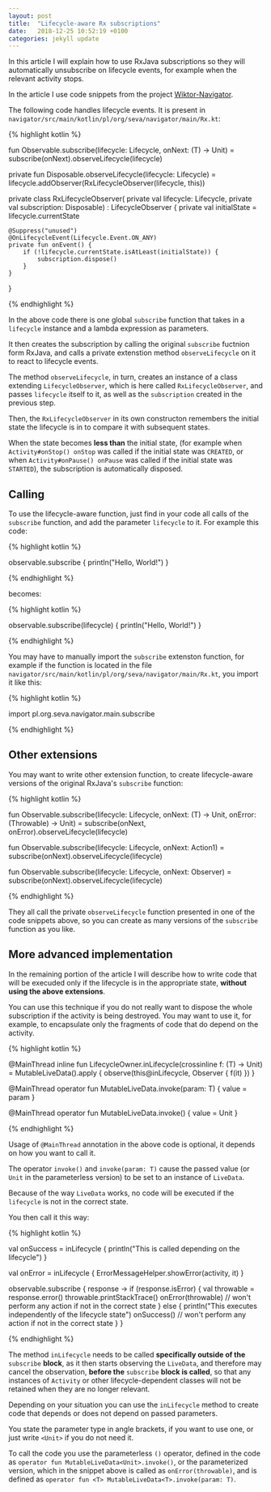```yaml
---
layout: post
title:  "Lifecycle-aware Rx subscriptions"
date:   2018-12-25 10:52:19 +0100
categories: jekyll update
---
```

In this article I will explain how to use RxJava subscriptions so they will automatically unsubscribe on lifecycle events, for example when the relevant activity stops.

In the article I use code snippets from the project [Wiktor-Navigator][navigator].

The following code handles lifecycle events. It is present in `navigator/src/main/kotlin/pl/org/seva/navigator/main/Rx.kt`:



{% highlight kotlin %}

fun <T> Observable<T>.subscribe(lifecycle: Lifecycle, onNext: (T) -> Unit) =
        subscribe(onNext).observeLifecycle(lifecycle)

private fun Disposable.observeLifecycle(lifecycle: Lifecycle) =
        lifecycle.addObserver(RxLifecycleObserver(lifecycle, this))

private class RxLifecycleObserver(
        private val lifecycle: Lifecycle,
        private val subscription: Disposable) : LifecycleObserver {
    private val initialState = lifecycle.currentState

    @Suppress("unused")
    @OnLifecycleEvent(Lifecycle.Event.ON_ANY)
    private fun onEvent() {
        if (!lifecycle.currentState.isAtLeast(initialState)) {
            subscription.dispose()
        }
    }
}

{% endhighlight %}

In the above code there is one global `subscribe` function that takes in a `lifecycle` instance and a lambda expression as parameters.

It then creates the subscription by calling the original `subscribe` fuctnion form RxJava, and calls a private extenstion method `observeLifecycle` on it to react to lifecycle events.

The method `observeLifecycle`, in turn, creates an instance of a class extending `LifecycleObserver`, which is here called `RxLifecycleObserver`, and passes `lifecycle` itself to it, as well as the `subscription` created in the previous step.

Then, the `RxLifecycleObserver` in its own constructon remembers the initial state the lifecycle is in to compare it with subsequent states.

When the state becomes **less than** the initial state, (for example when `Activity#onStop() onStop` was called if the initial state was `CREATED`, or when `Activity#onPause() onPause` was called if the initial state was `STARTED`), the subscription is automatically disposed.

## Calling

To use the lifecycle-aware function, just find in your code all calls of the `subscribe` function, and add the parameter `lifecycle` to it. For example this code:

{% highlight kotlin %}

observable.subscribe {
    println("Hello, World!")
}

{% endhighlight %}

becomes:

{% highlight kotlin %}

observable.subscribe(lifecycle) {
    println("Hello, World!")
}

{% endhighlight %}

You may have to manually import the `subscribe` extenston function, for example if the function is located in the file `navigator/src/main/kotlin/pl/org/seva/navigator/main/Rx.kt`, you import it like this:

{% highlight kotlin %}

import pl.org.seva.navigator.main.subscribe

{% endhighlight %}

## Other extensions

You may want to write other extension function, to create lifecycle-aware versions of the original RxJava's `subscribe` function:

{% highlight kotlin %}

fun <T> Observable<T>.subscribe(lifecycle: Lifecycle, onNext: (T) -> Unit, onError: (Throwable) -> Unit) =
        subscribe(onNext, onError).observeLifecycle(lifecycle)

fun <T> Observable<T>.subscribe(lifecycle: Lifecycle, onNext: Action1<in T>) =
        subscribe(onNext).observeLifecycle(lifecycle)

fun <T> Observable<T>.subscribe(lifecycle: Lifecycle, onNext: Observer<in T>) =
        subscribe(onNext).observeLifecycle(lifecycle)

{% endhighlight %}

They all call the private `observeLifecycle` function presented in one of the code snippets above, so you can create as many versions of the `subscribe` function as you like.

## More advanced implementation

In the remaining portion of the article I will describe how to write code that will be execuded only if the lifecycle is in the appropriate state, **without using the above extensions**.

You can use this technique if you do not really want to dispose the whole subscription if the activity is being destroyed. You may want to use it, for example, to encapsulate only the fragments of code that do depend on the activity.

{% highlight kotlin %}

@MainThread
inline fun <reified T> LifecycleOwner.inLifecycle(crossinline f: (T) -> Unit) =
    MutableLiveData<T>().apply {
        observe(this@inLifecycle, Observer<T>  { f(it) })
    }

@MainThread
operator fun <T> MutableLiveData<T>.invoke(param: T) {
    value = param
}

@MainThread
operator fun MutableLiveData<Unit>.invoke() {
    value = Unit
}

{% endhighlight %}

Usage of `@MainThread` annotation in the above code is optional, it depends on how you want to call it.

The operator `invoke()` and `invoke(param: T)` cause the passed value (or `Unit` in the parameterless version) to be set to an instance of `LiveData`.

Because of the way `LiveData` works, no code will be executed if the `lifecycle` is not in the correct state.

You then call it this way:

{% highlight kotlin %}

val onSuccess = inLifecycle<Unit> {
    	println("This is called depending on the lifecycle")
}

val onError = inLifecycle<Throwable> {
	ErrorMessageHelper.showError(activity, it)
}

observable.subscribe { response ->
	if (response.isError) {
		val throwable = response.error()
		throwable.printStackTrace()
        	onError(throwable)  // won't perform any action if not in the correct state
        }
        else {
		println("This executes independently of the lifecycle state")
		onSuccess()  // won't perform any action if not in the correct state
	}
}

{% endhighlight %}

The method `inLifecycle` needs to be called **specifically outside of the** `subscribe` **block**, as it then starts observing the `LiveData`, and therefore may cancel the observation, **before the** `subscribe` **block is called**, so that any instances of `Activity` or other lifecycle-dependent classes will not be retained when they are no longer relevant.

Depending on your situation you can use the `inLifecycle` method to create code that depends or does not depend on passed parameters.

You state the parameter type in angle brackets, if you want to use one, or just write `<Unit>` if you do not need it.

To call the code you use the parameterless `()` operator, defined in the code as `operator fun MutableLiveData<Unit>.invoke()`, or the parameterized version, which in the snippet above is called as `onError(throwable)`, and is defined as `operator fun <T> MutableLiveData<T>.invoke(param: T)`.


[navigator]: https://github.com/syrop/Wiktor-Navigator

